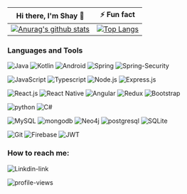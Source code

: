 Hi there, I'm Shay 👋     | ⚡ Fun fact
:-------------------------:|:-------------------------:
[![Anurag's github stats](https://github-readme-stats.vercel.app/api?username=ShayGali&show_icons=true&layout=compact&line_height=28&card_width=30)](https://github.com/anuraghazra/convoychat) |  [![Top Langs](https://github-readme-stats.vercel.app/api/top-langs/?username=ShayGali&layout=compact&langs_count=30&exclude_repo=ML_learning&line_height=25)](https://github.com/anuraghazra/github-readme-stats)

### Languages and Tools

![Java](https://img.shields.io/badge/Java-ED8B00?style=for-the-badge&logo=java&logoColor=white)
![Kotlin](https://img.shields.io/badge/Kotlin-0095D5?&style=for-the-badge&logo=kotlin&logoColor=white)
![Android](https://img.shields.io/badge/Android-3DDC84?style=for-the-badge&logo=android&logoColor=white)
![Spring](https://img.shields.io/badge/Spring-6DB33F?style=for-the-badge&logo=spring&logoColor=white)
![Spring-Security](https://img.shields.io/badge/Spring_Security-6DB33F?style=for-the-badge&logo=Spring-Security&logoColor=white)

![JavaScript](https://img.shields.io/badge/JavaScript-323330?style=for-the-badge&logo=javascript&logoColor=F7DF1E)
![Typescript](https://img.shields.io/badge/TypeScript-007ACC?style=for-the-badge&logo=typescript&logoColor=white)
![Node.js](https://img.shields.io/badge/Node.js-43853D?style=for-the-badge&logo=node.js&logoColor=white)
![Express.js](https://img.shields.io/badge/Express.js-404D59?style=for-the-badge)

![React.js](https://img.shields.io/badge/React-20232A?style=for-the-badge&logo=react&logoColor=61DAFB)
![React Native](https://img.shields.io/badge/React_Native-20232A?style=for-the-badge&logo=react&logoColor=61DAFB)
![Angular](https://img.shields.io/badge/Angular-DD0031?style=for-the-badge&logo=angular&logoColor=white)
![Redux](https://img.shields.io/badge/Redux-593D88?style=for-the-badge&logo=redux&logoColor=white)
![Bootstrap](https://img.shields.io/badge/Bootstrap-563D7C?style=for-the-badge&logo=bootstrap&logoColor=white)

![python](https://img.shields.io/badge/python%20-%2314354C.svg?&style=for-the-badge&logo=python&logoColor=white)
![C#](https://img.shields.io/badge/C%23-239120?style=for-the-badge&logo=c-sharp&logoColor=white)

![MySQL](https://img.shields.io/badge/MySQL-005C84?style=for-the-badge&logo=mysql&logoColor=white)
![mongodb](https://img.shields.io/badge/MongoDB-4EA94B?style=for-the-badge&logo=mongodb&logoColor=white)
![Neo4j](https://img.shields.io/badge/Neo4j-018bff?style=for-the-badge&logo=neo4j&logoColor=white)
![postgresql](https://img.shields.io/badge/PostgreSQL-316192?style=for-the-badge&logo=postgresql&logoColor=white)
![SQLite](https://img.shields.io/badge/SQLite-07405E?style=for-the-badge&logo=sqlite&logoColor=white)

![Git](https://img.shields.io/badge/git%20-%23F05033.svg?&style=for-the-badge&logo=git&logoColor=white)
![Firebase](https://img.shields.io/badge/firebase%20-%23039BE5.svg?&style=for-the-badge&logo=firebase)
![JWT](https://img.shields.io/badge/json%20web%20tokens-323330?style=for-the-badge&logo=json-web-tokens&logoColor=pink)

### How to reach me:
![Linkdin-link](https://img.shields.io/badge/-Linkedin-blue?style=flat-square&logo=Linkedin&logoColor=white&link=https://www.linkedin.com/in/shay-gali)

![profile-views](https://komarev.com/ghpvc/?username=ShayGali&style=flat-square)

<!--
**ShayGali/ShayGali** is a ✨ _special_ ✨ repository because its `README.md` (this file) appears on your GitHub profile.

Here are some ideas to get you started:

- 🔭 I’m currently working on ...
- 🌱 I’m currently learning ...
- 👯 I’m looking to collaborate on ...
- 🤔 I’m looking for help with ...
- 💬 Ask me about ...
- 📫 How to reach me: ...
- 😄 Pronouns: ...
- ⚡ Fun fact: ...
-->
